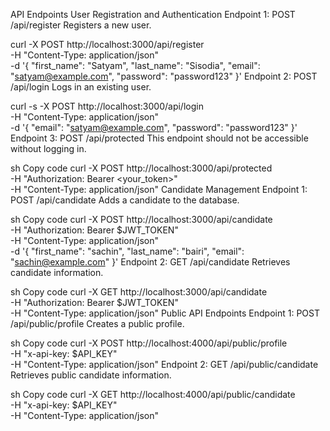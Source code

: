 API Endpoints
User Registration and Authentication
Endpoint 1: POST /api/register
Registers a new user.


curl -X POST http://localhost:3000/api/register \
  -H "Content-Type: application/json" \
  -d '{
        "first_name": "Satyam",
        "last_name": "Sisodia",
        "email": "satyam@example.com",
        "password": "password123"
      }'
Endpoint 2: POST /api/login
Logs in an existing user.


curl -s -X POST http://localhost:3000/api/login \
  -H "Content-Type: application/json" \
  -d '{
        "email": "satyam@example.com",
        "password": "password123"
      }'
Endpoint 3: POST /api/protected
This endpoint should not be accessible without logging in.

sh
Copy code
curl -X POST http://localhost:3000/api/protected \
  -H "Authorization: Bearer <your_token>" \
  -H "Content-Type: application/json"
Candidate Management
Endpoint 1: POST /api/candidate
Adds a candidate to the database.

sh
Copy code
curl -X POST http://localhost:3000/api/candidate \
  -H "Authorization: Bearer $JWT_TOKEN" \
  -H "Content-Type: application/json" \
  -d '{
        "first_name": "sachin",
        "last_name": "bairi",
        "email": "sachin@example.com"
      }'
Endpoint 2: GET /api/candidate
Retrieves candidate information.

sh
Copy code
curl -X GET http://localhost:3000/api/candidate \
  -H "Authorization: Bearer $JWT_TOKEN" \
  -H "Content-Type: application/json"
Public API Endpoints
Endpoint 1: POST /api/public/profile
Creates a public profile.

sh
Copy code
curl -X POST http://localhost:4000/api/public/profile \
  -H "x-api-key: $API_KEY" \
  -H "Content-Type: application/json"
Endpoint 2: GET /api/public/candidate
Retrieves public candidate information.

sh
Copy code
curl -X GET http://localhost:4000/api/public/candidate \
  -H "x-api-key: $API_KEY" \
  -H "Content-Type: application/json"
